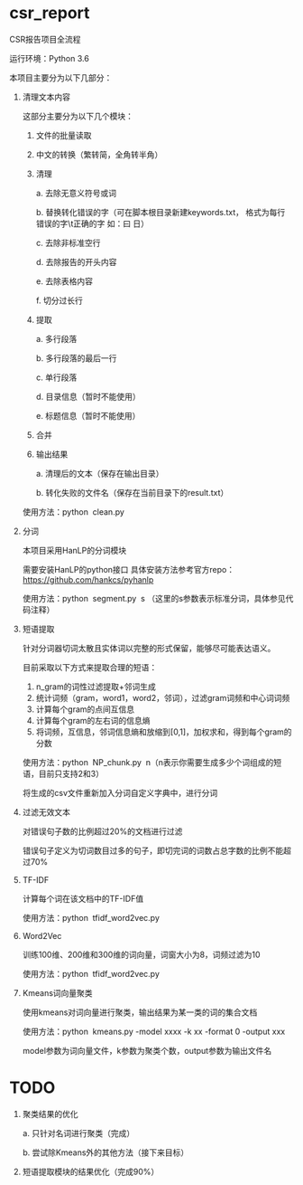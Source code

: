 # csr_report
CSR报告项目全流程

运行环境：Python 3.6

本项目主要分为以下几部分：

1. 清理文本内容

	这部分主要分为以下几个模块：
	1. 文件的批量读取
	2. 中文的转换（繁转简，全角转半角）
	3. 清理

		a. 去除无意义符号或词
		
		b. 替换转化错误的字（可在脚本根目录新建keywords.txt， 格式为每行 错误的字\t正确的字 如：曰	日）
		
		c. 去除非标准空行
		
		d. 去除报告的开头内容
		
		e. 去除表格内容
		
		f. 切分过长行
		
	4. 提取

		a. 多行段落
		
		b. 多行段落的最后一行
		
		c. 单行段落
		
		d. 目录信息（暂时不能使用）
		
		e. 标题信息（暂时不能使用）
		
	5. 合并

	6. 输出结果

		a. 清理后的文本（保存在输出目录）
		
		b. 转化失败的文件名（保存在当前目录下的result.txt）

	使用方法：python&nbsp;&nbsp;clean.py

2. 分词

	本项目采用HanLP的分词模块

	需要安装HanLP的python接口 具体安装方法参考官方repo：https://github.com/hankcs/pyhanlp
 
	使用方法：python&nbsp;&nbsp;segment.py&nbsp;&nbsp;s （这里的s参数表示标准分词，具体参见代码注释）

3. 短语提取

	针对分词器切词太散且实体词以完整的形式保留，能够尽可能表达语义。
	
	目前采取以下方式来提取合理的短语：
	1. n_gram的词性过滤提取+邻词生成
	2. 统计词频（gram，word1，word2，邻词），过滤gram词频和中心词词频
	3. 计算每个gram的点间互信息
	4. 计算每个gram的左右词的信息熵
	5. 将词频，互信息，邻词信息熵和放缩到[0,1]，加权求和，得到每个gram的分数

	使用方法：python&nbsp;&nbsp;NP_chunk.py&nbsp;&nbsp;n（n表示你需要生成多少个词组成的短语，目前只支持2和3）

	将生成的csv文件重新加入分词自定义字典中，进行分词

4. 过滤无效文本

	对错误句子数的比例超过20%的文档进行过滤

	错误句子定义为切词数目过多的句子，即切完词的词数占总字数的比例不能超过70%

5. TF-IDF
	
	计算每个词在该文档中的TF-IDF值

	使用方法：python&nbsp;&nbsp;tfidf_word2vec.py

6. Word2Vec

	训练100维、200维和300维的词向量，词窗大小为8，词频过滤为10

	使用方法：python&nbsp;&nbsp;tfidf_word2vec.py

7. Kmeans词向量聚类

	使用kmeans对词向量进行聚类，输出结果为某一类的词的集合文档

	使用方法：python&nbsp;&nbsp;kmeans.py -model xxxx -k xx -format 0 -output xxx

	model参数为词向量文件，k参数为聚类个数，output参数为输出文件名

# TODO
1. 聚类结果的优化

	a. 只针对名词进行聚类（完成）

	b. 尝试除Kmeans外的其他方法（接下来目标）

3. 短语提取模块的结果优化（完成90%）
